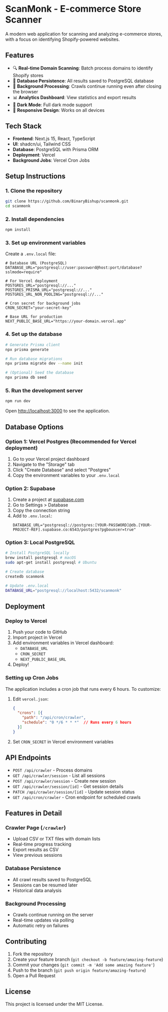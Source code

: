 # ScanMonk - E-commerce Store Scanner

A modern web application for scanning and analyzing e-commerce stores, with a focus on identifying Shopify-powered websites.

## Features

- 🔍 **Real-time Domain Scanning**: Batch process domains to identify Shopify stores
- 💾 **Database Persistence**: All results saved to PostgreSQL database
- 🔄 **Background Processing**: Crawls continue running even after closing the browser
- 📊 **Analytics Dashboard**: View statistics and export results
- 🌙 **Dark Mode**: Full dark mode support
- 📱 **Responsive Design**: Works on all devices

## Tech Stack

- **Frontend**: Next.js 15, React, TypeScript
- **UI**: shadcn/ui, Tailwind CSS
- **Database**: PostgreSQL with Prisma ORM
- **Deployment**: Vercel
- **Background Jobs**: Vercel Cron Jobs

## Setup Instructions

### 1. Clone the repository

```bash
git clone https://github.com/BinaryBishup/scanmonk.git
cd scanmonk
```

### 2. Install dependencies

```bash
npm install
```

### 3. Set up environment variables

Create a `.env.local` file:

```env
# Database URL (PostgreSQL)
DATABASE_URL="postgresql://user:password@host:port/database?sslmode=require"

# For Vercel deployment
POSTGRES_URL="postgresql://..."
POSTGRES_PRISMA_URL="postgresql://..."
POSTGRES_URL_NON_POOLING="postgresql://..."

# Cron secret for background jobs
CRON_SECRET="your-secret-key"

# Base URL for production
NEXT_PUBLIC_BASE_URL="https://your-domain.vercel.app"
```

### 4. Set up the database

```bash
# Generate Prisma client
npx prisma generate

# Run database migrations
npx prisma migrate dev --name init

# (Optional) Seed the database
npx prisma db seed
```

### 5. Run the development server

```bash
npm run dev
```

Open [http://localhost:3000](http://localhost:3000) to see the application.

## Database Options

### Option 1: Vercel Postgres (Recommended for Vercel deployment)

1. Go to your Vercel project dashboard
2. Navigate to the "Storage" tab
3. Click "Create Database" and select "Postgres"
4. Copy the environment variables to your `.env.local`

### Option 2: Supabase

1. Create a project at [supabase.com](https://supabase.com)
2. Go to Settings > Database
3. Copy the connection string
4. Add to `.env.local`:
   ```env
   DATABASE_URL="postgresql://postgres:[YOUR-PASSWORD]@db.[YOUR-PROJECT-REF].supabase.co:6543/postgres?pgbouncer=true"
   ```

### Option 3: Local PostgreSQL

```bash
# Install PostgreSQL locally
brew install postgresql # macOS
sudo apt-get install postgresql # Ubuntu

# Create database
createdb scanmonk

# Update .env.local
DATABASE_URL="postgresql://localhost:5432/scanmonk"
```

## Deployment

### Deploy to Vercel

1. Push your code to GitHub
2. Import project in Vercel
3. Add environment variables in Vercel dashboard:
   - `DATABASE_URL`
   - `CRON_SECRET`
   - `NEXT_PUBLIC_BASE_URL`
4. Deploy!

### Setting up Cron Jobs

The application includes a cron job that runs every 6 hours. To customize:

1. Edit `vercel.json`:
   ```json
   {
     "crons": [{
       "path": "/api/cron/crawler",
       "schedule": "0 */6 * * *"  // Runs every 6 hours
     }]
   }
   ```

2. Set `CRON_SECRET` in Vercel environment variables

## API Endpoints

- `POST /api/crawler` - Process domains
- `GET /api/crawler/session` - List all sessions
- `POST /api/crawler/session` - Create new session
- `GET /api/crawler/session/[id]` - Get session details
- `PATCH /api/crawler/session/[id]` - Update session status
- `GET /api/cron/crawler` - Cron endpoint for scheduled crawls

## Features in Detail

### Crawler Page (`/crawler`)
- Upload CSV or TXT files with domain lists
- Real-time progress tracking
- Export results as CSV
- View previous sessions

### Database Persistence
- All crawl results saved to PostgreSQL
- Sessions can be resumed later
- Historical data analysis

### Background Processing
- Crawls continue running on the server
- Real-time updates via polling
- Automatic retry on failures

## Contributing

1. Fork the repository
2. Create your feature branch (`git checkout -b feature/amazing-feature`)
3. Commit your changes (`git commit -m 'Add some amazing feature'`)
4. Push to the branch (`git push origin feature/amazing-feature`)
5. Open a Pull Request

## License

This project is licensed under the MIT License.
